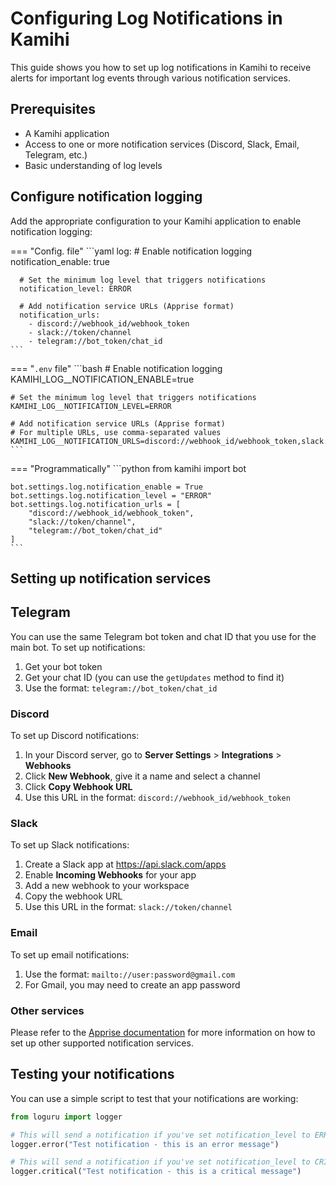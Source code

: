 # Configuring Log Notifications in Kamihi

This guide shows you how to set up log notifications in Kamihi to receive alerts for important log events through various notification services.

## Prerequisites

- A Kamihi application
- Access to one or more notification services (Discord, Slack, Email, Telegram, etc.)
- Basic understanding of log levels

## Configure notification logging

Add the appropriate configuration to your Kamihi application to enable notification logging:

=== "Config. file"
    ```yaml
    log:
      # Enable notification logging
      notification_enable: true
      
      # Set the minimum log level that triggers notifications
      notification_level: ERROR
      
      # Add notification service URLs (Apprise format)
      notification_urls:
        - discord://webhook_id/webhook_token
        - slack://token/channel
        - telegram://bot_token/chat_id
    ```
=== "`.env` file"
    ```bash
    # Enable notification logging
    KAMIHI_LOG__NOTIFICATION_ENABLE=true
    
    # Set the minimum log level that triggers notifications
    KAMIHI_LOG__NOTIFICATION_LEVEL=ERROR
    
    # Add notification service URLs (Apprise format)
    # For multiple URLs, use comma-separated values
    KAMIHI_LOG__NOTIFICATION_URLS=discord://webhook_id/webhook_token,slack://token/channel
    ```
=== "Programmatically"
    ```python
    from kamihi import bot

    bot.settings.log.notification_enable = True
    bot.settings.log.notification_level = "ERROR"
    bot.settings.log.notification_urls = [
        "discord://webhook_id/webhook_token",
        "slack://token/channel",
        "telegram://bot_token/chat_id"
    ]
    ```

## Setting up notification services

## Telegram

You can use the same Telegram bot token and chat ID that you use for the main bot. To set up notifications:

1. Get your bot token
2. Get your chat ID (you can use the `getUpdates` method to find it)
3. Use the format: `telegram://bot_token/chat_id`

### Discord

To set up Discord notifications:

1. In your Discord server, go to **Server Settings** > **Integrations** > **Webhooks**
2. Click **New Webhook**, give it a name and select a channel
3. Click **Copy Webhook URL**
4. Use this URL in the format: `discord://webhook_id/webhook_token`

### Slack

To set up Slack notifications:

1. Create a Slack app at https://api.slack.com/apps
2. Enable **Incoming Webhooks** for your app
3. Add a new webhook to your workspace
4. Copy the webhook URL
5. Use this URL in the format: `slack://token/channel`

### Email

To set up email notifications:

1. Use the format: `mailto://user:password@gmail.com`
2. For Gmail, you may need to create an app password

### Other services

Please refer to the [Apprise documentation](https://github.com/caronc/apprise/blob/master/README.md) for more information on how to set up other supported notification services.

## Testing your notifications

You can use a simple script to test that your notifications are working:

```python
from loguru import logger

# This will send a notification if you've set notification_level to ERROR or lower
logger.error("Test notification - this is an error message")

# This will send a notification if you've set notification_level to CRITICAL
logger.critical("Test notification - this is a critical message")
```
